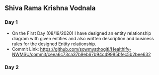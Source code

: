 ## Shiva Rama Krishna Vodnala

### Day 1
* On the First Day (08/19/2020) I have designed an entity relationship diagram with given entities and also written description and business rules for the designed Entity relationship.
* Commit Link: 
https://github.com/sowmyathogiti/Healthify-NWMSU/commit/ceea6c73ca37b9eb67b94c49985bfec5b2bee632

### Day 2

